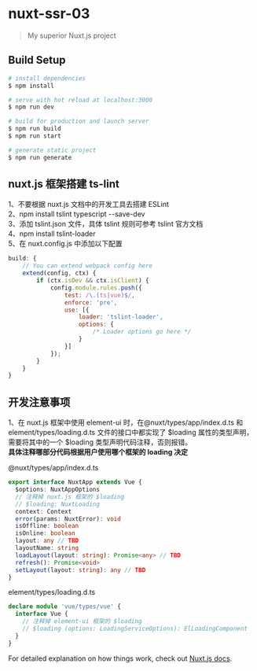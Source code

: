 # nuxt-ssr-03

> My superior Nuxt.js project

## Build Setup

```bash
# install dependencies
$ npm install

# serve with hot reload at localhost:3000
$ npm run dev

# build for production and launch server
$ npm run build
$ npm run start

# generate static project
$ npm run generate
```

## nuxt.js 框架搭建 ts-lint
1、不要根据 nuxt.js 文档中的开发工具去搭建 ESLint  
2、npm install tslint typescript --save-dev  
3、添加 tslint.json 文件，具体 tslint 规则可参考 tslint 官方文档  
4、npm install tslint-loader  
5、在 nuxt.config.js 中添加以下配置
```javascript
build: {
    // You can extend webpack config here
    extend(config, ctx) {
        if (ctx.isDev && ctx.isClient) {
            config.module.rules.push({
                test: /\.(ts|vue)$/,
                enforce: 'pre',
                use: [{
                    loader: 'tslint-loader',
                    options: {
                        /* Loader options go here */ 
                    }
                }]
            });
        }
    }
}
```

## 开发注意事项
1、在 nuxt.js 框架中使用 element-ui 时，在@nuxt/types/app/index.d.ts 和 element/types/loading.d.ts 文件的接口中都实现了 $loading 属性的类型声明，需要将其中的一个 $loading 类型声明代码注释，否则报错。  
**具体注释哪部分代码根据用户使用哪个框架的 loading 决定**

@nuxt/types/app/index.d.ts
```typescript
export interface NuxtApp extends Vue {
  $options: NuxtAppOptions
  // 注释掉 nuxt.js 框架的 $loading
  // $loading: NuxtLoading 
  context: Context
  error(params: NuxtError): void
  isOffline: boolean
  isOnline: boolean
  layout: any // TBD
  layoutName: string
  loadLayout(layout: string): Promise<any> // TBD
  refresh(): Promise<void>
  setLayout(layout: string): any // TBD
}
```
element/types/loading.d.ts
```typescript
declare module 'vue/types/vue' {
  interface Vue {
    // 注释掉 element-ui 框架的 $loading
    // $loading (options: LoadingServiceOptions): ElLoadingComponent 
  }
}
```

For detailed explanation on how things work, check out [Nuxt.js docs](https://nuxtjs.org).
